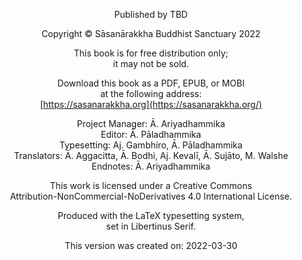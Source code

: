<center>

Published by TBD<br>
<!-- ISBN<br> -->
Copyright © Sāsanārakkha Buddhist Sanctuary 2022

This book is for free distribution only;<br>
it may not be sold.

Download this book as a PDF, EPUB, or MOBI<br>
at the following address:<br>
[https://sasanarakkha.org](https://sasanarakkha.org/)

Project Manager: Ā. Ariyadhammika<br>
Editor: Ā. Pāladhammika<br>
Typesetting: Aj. Gambhiro, Ā. Pāladhammika<br>
Translators: Ā. Aggacitta, Ā. Bodhi, Aj. Kevalī, Ā. Sujāto, M. Walshe<br>
Endnotes: Ā. Ariyadhammika

This work is licensed under a Creative Commons<br>
Attribution-NonCommercial-NoDerivatives 4.0 International License.

Produced with the LaTeX typesetting system,<br>
set in Libertinus Serif.

<div>
<p>This version was created on: 2022-03-30</p>
</div>

</center>
